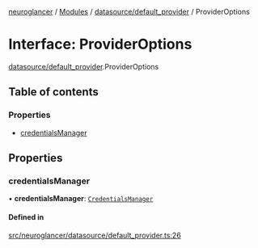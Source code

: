 [neuroglancer](../README.md) / [Modules](../modules.md) / [datasource/default\_provider](../modules/datasource_default_provider.md) / ProviderOptions

# Interface: ProviderOptions

[datasource/default_provider](../modules/datasource_default_provider.md).ProviderOptions

## Table of contents

### Properties

- [credentialsManager](datasource_default_provider.ProviderOptions.md#credentialsmanager)

## Properties

### credentialsManager

• **credentialsManager**: [`CredentialsManager`](credentials_provider.CredentialsManager.md)

#### Defined in

[src/neuroglancer/datasource/default_provider.ts:26](https://github.com/ActiveBrainAtlas2/neuroglancer/blob/1beb5d34/src/neuroglancer/datasource/default_provider.ts#L26)
